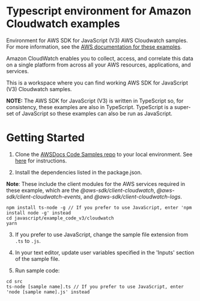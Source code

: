 # Typescript environment for Amazon Cloudwatch examples
Environment for AWS SDK for JavaScript (V3) AWS Cloudwatch samples. For more information, see the 
[AWS documentation for these examples](https://docs.aws.amazon.com/sdk-for-javascript/v3/developer-guide/cloudwatch-examples.html).

Amazon CloudWatch enables you to collect, access, and correlate this data on a single platform from across all your AWS resources, applications, and services.

This is a workspace where you can find working AWS SDK for JavaScript (V3) Cloudwatch samples. 

**NOTE:** The AWS SDK for JavaScript (V3) is written in TypeScript so, for consistency, these examples are also in TypeScript. TypeScript is
a super-set of JavaScript so these examples can also be run as JavaScript.
# Getting Started

1. Clone the [AWSDocs Code Samples repo](https://github.com/awsdocs/aws-doc-sdk-examples) to your local environment. 
See [here](https://docs.github.com/en/github/creating-cloning-and-archiving-repositories/cloning-a-repository) for 
instructions.

2. Install the dependencies listed in the package.json.

**Note**: These include the client modules for the AWS services required in these example, 
which are the *@aws-sdk/client-cloudwatch*, *@aws-sdk/client-cloudwatch-events*, and *@aws-sdk/client-cloudwatch-logs*.
```
npm install ts-node -g // If you prefer to use JavaScript, enter 'npm install node -g' instead
cd javascript/example_code_v3/cloudwatch 
yarn
```
3. If you prefer to use JavaScript, change the sample file extension from ```.ts``` to ```.js```.

4. In your text editor, update user variables specified in the 'Inputs' section of the sample file.

5. Run sample code:
```
cd src
ts-node [sample name].ts // If you prefer to use JavaScript, enter 'node [sample name].js' instead
```

